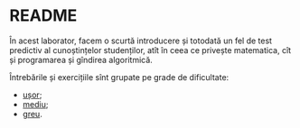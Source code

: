 # README

În acest laborator, facem o scurtă introducere și totodată un fel de test predictiv al cunoștințelor studenților, atît în ceea ce privește matematica, cît și programarea și gîndirea algoritmică.

Întrebările și exercițiile sînt grupate pe grade de dificultate:

* [ușor](usor.md);
* [mediu](mediu.md);
* [greu](greu.md).

